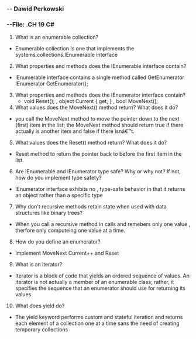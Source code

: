 ### -- Dawid Perkowski

### --File: .CH 19 C#

1. What is an enumerable collection?
- Enumerable collection is one that implements the systems.collections.IEnumerable interface

2. What properties and methods does the IEnumerable interface contain?

- IEnumerable interface contains a single method called GetEnumerator
  IEnumerator GetEnumerator();

3. What properties and methods does the IEnumerator interface contain?
   - void Reset();  , object Current { get; } , bool MoveNext();
4. What values does the MoveNext() method return? What does it do?

- you call the MoveNext method to move the pointer down to the next (first) item in
  the list; the MoveNext method should return true if there actually is another item and false if there isnâ€™t.

5. What values does the Reset() method return? What does it do?

- Reset method to return the pointer back to before the first item in the list.

6. Are IEnumerable and IEnumerator type safe? Why or why not? If not, how do you implement type
   safety?

- IEnumerator interface exhibits no , type-safe behavior in that it returns an object rather than a specific type


7. Why don't recursive methods retain state when used with data structures like binary trees?

- When you call a recursive method in calls and remebers only one value , therfore only computeing one value at a time.

8. How do you define an enumerator?

- Implement MoveNext Current++ and Reset 

9. What is an iterator?

- Iterator is a block of code that yields an ordered sequence of values. An iterator is not actually
  a member of an enumerable class; rather, it specifies the sequence that an enumerator should use
  for returning its values

10. What does yield do?

- The yield keyword performs custom and stateful iteration and returns each element of a collection one at a time sans the need of creating temporary collections

